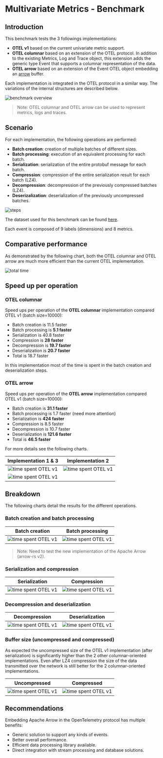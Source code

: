 # Multivariate Metrics - Benchmark

## Introduction

This benchmark tests the 3 followings implementations:
* **OTEL v1** based on the current univariate metric support.
* **OTEL columnar** based on an extension of the OTEL protocol. In addition to the existing Metrics, Log and Trace object, this extension adds the generic type Event that supports a columnar representation of the data.
* **OTEL arrow** based on an extension of the Event OTEL object embedding an [arrow](https://arrow.apache.org/) buffer.

Each implementation is integrated in the OTEL protocol in a similar way. The variations of the internal structures are 
described below.

![benchmark overview](images/benchmark_overview.svg)

> Note: OTEL columnar and OTEL arrow can be used to represent metrics, logs and traces.

## Scenario

For each implementation, the following operations are performed:
* **Batch creation**: creation of multiple batches of different sizes.
* **Batch processing**: execution of an equivalent processing for each batch.
* **Serialization**: serialization of the entire protobuf message for each batch.
* **Compression**: compression of the entire serialization result for each batch (LZ4).
* **Decompression**: decompression of the previously compressed batches (LZ4).
* **Deserizalization**: deserialization of the previously uncompressed batches.

![steps](images/steps.svg)

The dataset used for this benchmark can be found [here](data/multivariate-time-series.json).

Each event is composed of 9 labels (dimensions) and 8 metrics.

## Comparative performance
As demonstrated by the following chart, both the OTEL columnar and OTEL arrow are much more efficient than the current OTEL implementation.

![total time](images/total_time.png)

## Speed up per operation
### OTEL columnar
Speed ups per operation of the **OTEL columnar** implementation compared OTEL v1 (batch size=10000):
* Batch creation is 11.5 faster
* Batch processing is **5.1 faster**
* Serialization is 40.8 faster
* Compression is **28 faster**
* Decompression is **19.7 faster**
* Deserialization is **20.7 faster**
* Total is 18.7 faster

In this implementation most of the time is spent in the batch creation and deserialization steps.

### OTEL arrow
Speed ups per operation of the **OTEL arrow** implementation compared OTEL v1 (batch size=10000):
* Batch creation is **31.1 faster**
* Batch processing is 1.7 faster (need more attention)
* Serialization is **424 faster**
* Compression is 8.5 faster
* Decompression is 10.7 faster
* Deserialization is **121.6 faster**
* Total is **46.5 faster**

For more details see the following charts. 

Implementation 1 & 3       | Implementation 2         
:-------------------------:|:------------------------:
![time spent OTEL v1](images/time_spent_otel_v1.png) |![time spent OTEL v1](images/time_spent_otel_columnar.png) 
![time spent OTEL v1](images/time_spent_otel_arrow.png)|

## Breakdown

The following charts detail the results for the different operations.

### Batch creation and batch processing

Batch creation     | Batch processing
:-------------------------:|:------------------------:
![time spent OTEL v1](images/batch_creation.png) |![time spent OTEL v1](images/batch_processing.png) 

> Note: Need to test the new implementation of the Apache Arrow (arrow-rs v2).

### Serialization and compression

Serialization     | Compression
:-------------------------:|:------------------------:
![time spent OTEL v1](images/serialization.png) |![time spent OTEL v1](images/compression.png) 

### Decompression and deserialization
Decompression     | Deserialization 
:-------------------------:|:------------------------:
![time spent OTEL v1](images/decompression.png) |![time spent OTEL v1](images/deserialization.png) 

### Buffer size (uncompressed and compressed)

As expected the uncompressed size of the OTEL v1 implementation (after serialization) is significantly higher than the 2 other columnar-oriented implementations. Even after LZ4 compression the size of the data transmitted over the network is still better for the 2 columnar-oriented implementations.

Uncompressed     | Compressed
:-------------------------:|:------------------------:
![time spent OTEL v1](images/uncompressed.png) |![time spent OTEL v1](images/compressed.png) 

## Recommendations

Embedding Apache Arrow in the OpenTelemetry protocol has multiple benefits:
* Generic solution to support any kinds of events.
* Better overall performance. 
* Efficient data processing library available.
* Direct integration with stream processing and database solutions.
